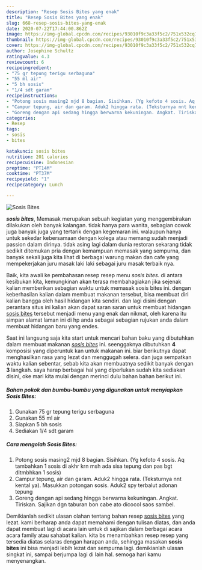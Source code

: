 ```yaml
---
description: "Resep Sosis Bites yang enak"
title: "Resep Sosis Bites yang enak"
slug: 668-resep-sosis-bites-yang-enak
date: 2020-07-22T17:44:00.862Z
image: https://img-global.cpcdn.com/recipes/93010f9c3a33f5c2/751x532cq70/sosis-bites-foto-resep-utama.jpg
thumbnail: https://img-global.cpcdn.com/recipes/93010f9c3a33f5c2/751x532cq70/sosis-bites-foto-resep-utama.jpg
cover: https://img-global.cpcdn.com/recipes/93010f9c3a33f5c2/751x532cq70/sosis-bites-foto-resep-utama.jpg
author: Josephine Schultz
ratingvalue: 4.3
reviewcount: 6
recipeingredient:
- "75 gr tepung terigu serbaguna"
- "55 ml air"
- "5 bh sosis"
- "1/4 sdt garam"
recipeinstructions:
- "Potong sosis masing2 mjd 8 bagian. Sisihkan. (Yg kefoto 4 sosis. Aq tambahkan 1 sosis di akhr krn msh ada sisa tepung dan pas bgt ditmbhkan 1 sosis)"
- "Campur tepung, air dan garam. Aduk2 hingga rata. (Teksturnya nnt kental ya). Masukkan potongan sosis. Aduk2 spy terbalut adonan tepung"
- "Goreng dengan api sedang hingga berwarna kekuningan. Angkat. Tiriskan. Sajikan dgn taburan bon cabe ato dicocol saos sambel."
categories:
- Resep
tags:
- sosis
- bites

katakunci: sosis bites 
nutrition: 201 calories
recipecuisine: Indonesian
preptime: "PT14M"
cooktime: "PT37M"
recipeyield: "1"
recipecategory: Lunch

---
```



![Sosis Bites](https://img-global.cpcdn.com/recipes/93010f9c3a33f5c2/751x532cq70/sosis-bites-foto-resep-utama.jpg)

<b><i>sosis bites</i></b>, Memasak merupakan sebuah kegiatan yang menggembirakan dilakukan oleh banyak kalangan. tidak hanya para wanita, sebagian cowok juga banyak juga yang tertarik dengan kegemaran ini. walaupun hanya untuk sekedar kebersamaan dengan kolega atau memang sudah menjadi passion dalam dirinya. tidak asing lagi dalam dunia restoran sekarang tidak sedikit ditemukan pria dengan kemampuan memasak yang sempurna, dan banyak sekali juga kita lihat di berbagai warung makan dan cafe yang mempekerjakan juru masak laki laki sebagai juru masak terbaik nya.



Baik, kita awali ke pembahasan resep resep menu <i>sosis bites</i>. di antara kesibukan kita, kemungkinan akan terasa membahagiakan jika sejenak kalian memberikan sebagian waktu untuk memasak sosis bites ini. dengan keberhasilan kalian dalam membuat makanan tersebut, bisa membuat diri kalian bangga oleh hasil hidangan kita sendiri. dan lagi disini dengan perantara situs ini kalian akan dapat saran saran untuk membuat hidangan <u>sosis bites</u> tersebut menjadi menu yang enak dan nikmat, oleh karena itu simpan alamat laman ini di hp anda sebagai sebagian rujukan anda dalam membuat hidangan baru yang endes.


Saat ini langsung saja kita start untuk mencari bahan baku yang dibutuhkan dalam membuat makanan <u><i>sosis bites</i></u> ini. seenggaknya dibutuhkan <b>4</b> komposisi yang diperuntuk kan untuk makanan ini. biar berikutnya dapat menghasilkan rasa yang lezat dan menggugah selera. dan juga sempatkan waktu kalian sebentar, sebab kita akan membuatnya sedikit banyak dengan <b>3</b> langkah. saya harap berbagai hal yang diperlukan sudah kita sediakan disini, oke mari kita mulai dengan merinci dulu bahan bahan berikut ini.

<!--inarticleads1-->

##### Bahan pokok dan bumbu-bumbu yang digunakan untuk menyiapkan Sosis Bites:

1. Gunakan 75 gr tepung terigu serbaguna
1. Gunakan 55 ml air
1. Siapkan 5 bh sosis
1. Sediakan 1/4 sdt garam




<!--inarticleads2-->

##### Cara mengolah Sosis Bites:

1. Potong sosis masing2 mjd 8 bagian. Sisihkan. (Yg kefoto 4 sosis. Aq tambahkan 1 sosis di akhr krn msh ada sisa tepung dan pas bgt ditmbhkan 1 sosis)
1. Campur tepung, air dan garam. Aduk2 hingga rata. (Teksturnya nnt kental ya). Masukkan potongan sosis. Aduk2 spy terbalut adonan tepung
1. Goreng dengan api sedang hingga berwarna kekuningan. Angkat. Tiriskan. Sajikan dgn taburan bon cabe ato dicocol saos sambel.




Demikianlah sedikit ulasan olahan tentang bahan resep <u>sosis bites</u> yang lezat. kami berharap anda dapat memahami dengan tulisan diatas, dan anda dapat membuat lagi di acara lain untuk di sajikan dalam berbagai acara acara family atau sahabat kalian. kita bs menambahkan resep resep yang tersedia diatas selaras dengan harapan anda, sehingga masakan <b>sosis bites</b> ini bisa menjadi lebih lezat dan sempurna lagi. demikianlah ulasan singkat ini, sampai berjumpa lagi di lain hal. semoga hari kamu menyenangkan.
